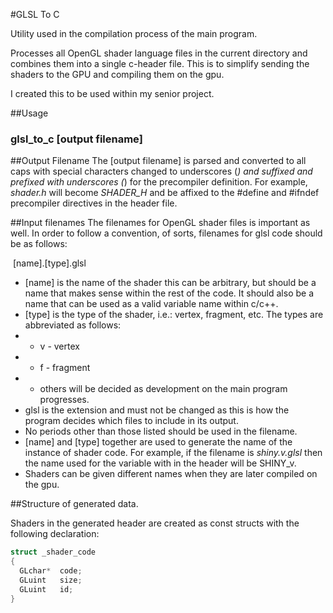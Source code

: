 #GLSL To C

Utility used in the compilation process of the main program.

Processes all OpenGL shader language files in the current directory and
combines them into a single c-header file.  This is to simplify sending the
shaders to the GPU and compiling them on the gpu.

I created this to be used within my senior project.

##Usage

### glsl_to_c [output filename]  
 
##Output Filename
The [output filename] is parsed and converted to all caps with special
characters changed to underscores (_) and suffixed and prefixed with
underscores (_) for the precompiler definition.  For example, *shader.h* will
become _SHADER_H_ and be affixed to the #define and #ifndef precompiler
directives in the header file.

##Input filenames
The filenames for OpenGL shader files is important as well.  In order to follow
a convention, of sorts, filenames for glsl code should be as follows:

&nbsp;[name].[type].glsl 


* [name] is the name of the shader this can be arbitrary, but should be a name
that makes sense within the rest of the code.  It should also be a name that
can be used as a valid variable name within c/c++.
* [type] is the type of the shader, i.e.: vertex, fragment, etc.  The types are
abbreviated as follows:
* * v - vertex
* * f - fragment
* * others will be decided as development on the main program progresses.
* glsl is the extension and must not be changed as this is how the program
decides which files to include in its output.
* No periods other than those listed should be used in the filename.
* [name] and [type] together are used to generate the name of the instance of
shader code.  For example, if the filename is *shiny.v.glsl* then the name used
for the variable with in the header will be SHINY_v.
* Shaders can be given different names when they are later compiled on the gpu.

##Structure of generated data.

Shaders in the generated header are created as const structs with the following
declaration:  

```c
struct _shader_code  
{  
  GLchar*  code;  
  GLuint   size;  
  GLuint   id;
}
```

